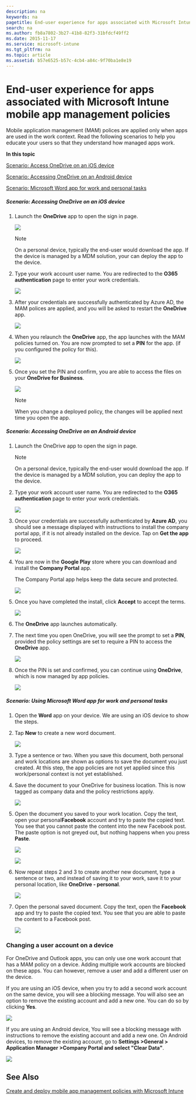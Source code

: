 ```yaml
---
description: na
keywords: na
pagetitle: End-user experience for apps associated with Microsoft Intune mobile app management policies
search: na
ms.author: fb8a7802-3b27-41b8-82f3-31bfdcf49ff2
ms.date: 2015-11-17
ms.service: microsoft-intune
ms.tgt_pltfrm: na
ms.topic: article
ms.assetid: b57e6525-b57c-4cb4-a84c-9f70ba1e8e19
---
```

# End-user experience for apps associated with Microsoft Intune mobile app management policies
Mobile application management (MAM) polices are applied only when apps are used in the work context.  Read the following scenarios to help you educate your users so that they understand how managed apps work.

**In this topic**

[Scenario: Access OneDrive on an iOS device](#bkmk_OneDriveiOS)

[Scenario: Accessing OneDrive on an Android device](#bkmk_OneDriveAndroid)

[Scenario: Microsoft Word app for work and personal tasks](#bkmk_wordworkandpersonal)

##### Scenario: Accessing OneDrive on an iOS device

1. Launch the  **OneDrive** app to open the sign in page.

   ![](../Image/AppManagement/iOS_OneDriveLaunch.png)

   > [!NOTE]
   > On a personal device, typically the end-user would download the app.  If the device is managed by a MDM solution, your can deploy the app to the device.

2. Type your work account user name. You are redirected to the **O365 authentication** page to enter your work credentials.

   ![](../Image/AppManagement/iOS_O365SignInPage.png)

3. After your credentials are successfully authenticated  by Azure AD, the MAM polices are applied, and you will be asked to restart the **OneDrive** app.

   ![](../Image/AppManagement/iOS_AppRestartforMAM.png)

4. When you relaunch the **OneDrive** app, the app launches with the MAM policies turned on. You are now prompted to set a **PIN** for the app. (if you configured the policy for this).

   ![](../Image/AppManagement/iOS_AppPINPrompt.png)

5. Once you set the PIN and confirm,  you are able to access the files on your **OneDrive for Business**.

   ![](../Image/AppManagement/iOS_OneDriveSuccess.png)

   > [!NOTE]
   > When you change a deployed policy, the changes will be applied next time you open the app.

##### Scenario: Accessing OneDrive on an Android device

1. Launch the OneDrive app to open the sign in page.

   > [!NOTE]
   > On a personal device, typically the end-user would download the app.  If the device is managed by a MDM solution, you can deploy the app to the device.

2. Type your work account user name. You are redirected to the **O365 authentication** page to enter your work credentials.

   ![](../Image/AppManagement/Android_O365SignInPage.png)

3. Once your credentials are successfully authenticated by **Azure AD**, you should see a message displayed with instructions to install the company portal app, if it is not already installed on the device.  Tap on **Get the app** to proceed.

   ![](../Image/AppManagement/Android_CompanyPortalMessage.png)

4. You are now in the **Google Play** store where you can download and install the **Company Portal** app.

   The Company Portal app helps keep the data secure and protected.

   ![](../Image/AppManagement/Android_CompanyPortalInstall.png)

5. Once you have completed the install, click **Accept** to accept the terms.

   ![](../Image/AppManagement/Android_CompanyPortalAccept.png)

6. The **OneDrive** app launches automatically.

7. The next time you open OneDrive, you will see the prompt to set a **PIN**, provided the policy settings are set to require a PIN to access the **OneDrive** app.

   ![](../Image/AppManagement/Android_OneDriveSetPIN.png)

8. Once the PIN is set and confirmed, you can continue using **OneDrive**, which is now managed by app policies.

   ![](../Image/AppManagement/Android_OneDriveConfirmPIN.png)

##### Scenario: Using Microsoft Word app for work and personal tasks

1. Open the **Word** app on your device. We are using an iOS device to show the steps.

2. Tap **New** to create a new word document.

   ![](../Image/AppManagement/iOS_WordCreateNewDoc.png)

3. Type a sentence or two.  When you save this document, both personal and work locations are shown as options to save the document you just created.  At this step, the app policies are not yet applied since this work/personal context is not yet established.

4. Save the document to your OneDrive for business location. This is now tagged as company data and the policy restrictions apply.

   ![](../Image/AppManagement/iOS_WordCreateCompanyDoc.PNG)

5. Open the document you saved to your work location.  Copy the text, open your personal**Facebook** account  and try to paste the copied text.  You see that you cannot paste the content into the new Facebook post. The paste option is not greyed out, but nothing happens when you press **Paste**.

   ![](../Image/AppManagement/iOS_WordCopyCompany.png)

   ![](../Image/AppManagement/iOS_FacebookPasteCompany.png)

6. Now repeat steps 2 and 3 to create another new document, type a sentence or two, and instead of saving it to your work, save it to your personal location, like **OneDrive - personal**.

   ![](../Image/AppManagement/iOS_WordCopyPersonal.png)

7. Open the personal saved document.  Copy the text, open the **Facebook** app and try to paste the copied text. You see that you are able to paste the content to a Facebook post.

   ![](../Image/AppManagement/iOS_FacebookPastePersonal.png)

### Changing a user account on a device
For OneDrive and Outlook apps, you can only use one work account that has a MAM policy on a device.  Adding multiple work accounts are blocked on these apps.  You can however, remove a user and add a different user on the device.

If you are using an iOS device, when you try to add a second work account on the same device, you will see a blocking message.  You will also see an option to remove the existing account and add a new one. You can do so by clicking **Yes**.

![](../Image/AppManagement/iOS_SwitchUser.PNG)

If you are using an Android device, You will see a blocking message with instructions to remove the existing account and add a new one.  On Android devices, to remove the existing account, go to **Settings &gt;General &gt; Application Manager &gt;Company Portal and select "Clear Data"**.

![](../Image/AppManagement/Android_SwitchUser.png)

## See Also
[Create and deploy mobile app management policies with Microsoft Intune](../Topic/Create_and_deploy_mobile_app_management_policies_with_Microsoft_Intune.md)

